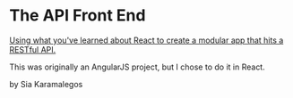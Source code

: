 # The API Front End

[Using what you've learned about React to create a modular app that hits a RESTful API.](http://www.vikingcodeschool.com)

This was originally an AngularJS project, but I chose to do it in React.

by Sia Karamalegos
